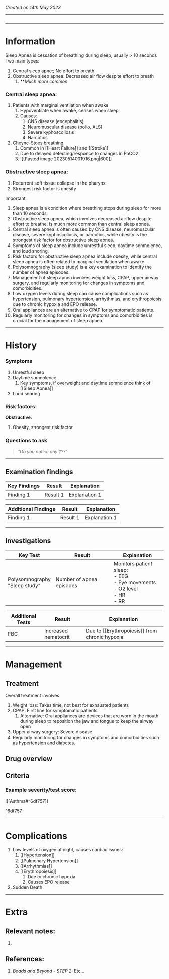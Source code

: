 *Created on 14th May 2023*

---
```toc
```
---

# Information
Sleep Apnea is cessation of breathing during sleep, usually > 10 seconds
Two main types:
1. Central sleep apne:; No effort to breath
2. Obstructive sleep apnea: Decreased air flow despite effort to breath
	1. ***Much more common*

### Central sleep apnea:
1. Patients with marginal ventilation when awake
	1. Hypoventilate when awake, ceases when sleep
	2. Causes:
		1. CNS disease (encephalitis)
		2. Neuromuscular disease (polio, ALS)
		3. Severe kyphoscoliosis
		4. Narcotics
2. Cheyne-Stoes breathing
	1. Common in [[Heart Failure]] and [[Stroke]]
	2. Due to delayed detecting/responce to changes in PaCO2
	3. ![[Pasted image 20230514001916.png|600]]

### Obstructive sleep apnea:
1. Recurrent soft tissue collapse in the pharynx
2. Strongest risk factor is obesity

> [!Important]
1. Sleep apnea is a condition where breathing stops during sleep for more than 10 seconds.
2.  Obstructive sleep apnea, which involves decreased airflow despite effort to breathe, is much more common than central sleep apnea.
3.  Central sleep apnea is often caused by CNS disease, neuromuscular disease, severe kyphoscoliosis, or narcotics, while obesity is the strongest risk factor for obstructive sleep apnea.
4.  Symptoms of sleep apnea include unrestful sleep, daytime somnolence, and loud snoring.
5.  Risk factors for obstructive sleep apnea include obesity, while central sleep apnea is often related to marginal ventilation when awake.
6.  Polysomnography (sleep study) is a key examination to identify the number of apnea episodes.
7.  Management of sleep apnea involves weight loss, CPAP, upper airway surgery, and regularly monitoring for changes in symptoms and comorbidities.
8.  Low oxygen levels during sleep can cause complications such as hypertension, pulmonary hypertension, arrhythmias, and erythropoiesis due to chronic hypoxia and EPO release.
9.  Oral appliances are an alternative to CPAP for symptomatic patients.
10.  Regularly monitoring for changes in symptoms and comorbidities is crucial for the management of sleep apnea.

--- 
# History
### Symptoms
1. Unrestful sleep
2. Daytime somnolence
	1. Key symptoms, if overweight and daytime somnolence think of [[Sleep Apnea]]
3. Loud snoring

### Risk factors:
**Obstructive**:
1. Obesity, strongest risk factor

### Questions to ask
>*"Do you notice any ???"*

---

## Examination findings
| Key Findings | Result   | Explanation   |
| ------------ | -------- | ------------- |
| Finding 1    | Result 1 | Explanation 1 |

| Additional Findings | Result   | Explanation   |
| ------------------- | -------- | ------------- |
| Finding 1           | Result 1 | Explanation 1 |

---

## Investigations
| Key Test                          | Result | Explanation |
| --------------------------------- | ------ | ----------- |
|Polysomnography<br>"Sleep study"|Number of apnea episodes|Monitors patient sleep:<br>- EEG <br>- Eye movements <br>- O2 level <br>- HR <br>- RR|


| Additional Tests               |  Result   | Explanation                |
| ------------------------------ | --- | --------------------- |
|FBC|Increased hematocrit|Due to [[Erythropoiesis]] from chronic hypoxia|

---

# Management
## Treatment
Overall treatment involves:
1. Weight loss: Takes time, not best for exhausted patients
2. CPAP: First line for symptomatic patients
	1. Alternative: Oral appliances are devices that are worn in the mouth during sleep to reposition the jaw and tongue to keep the airway open
3. Upper airway surgery: Severe disease
4. Regularly monitoring for changes in symptoms and comorbidities such as hypertension and diabetes.

## Drug overview

## Criteria
### Example severity/test score:
![[Asthma#^6df757]]

^6df757

---

# Complications
1. Low levels of oxygen at night, causes cardiac issues:
	1. [[Hypertension]]
	2. [[Pulmonary Hypertension]]
	3. [[Arrhythmias]]
	4. [[Erythropoiesis]]
		1. Due to chronic hypoxia
		2. Causes EPO release
2. Sudden Death

---

# Extra
## Relevant notes:
1. 
## References:
1. *Boads and Beyond - STEP 2:* Etc...